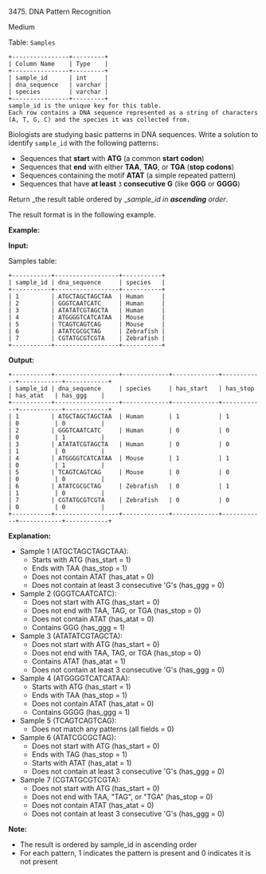 3475\. DNA Pattern Recognition

Medium

Table: `Samples`

    +----------------+---------+
    | Column Name    | Type    |
    +----------------+---------+
    | sample_id      | int     |
    | dna_sequence   | varchar |
    | species        | varchar |
    +----------------+---------+
    sample_id is the unique key for this table.
    Each row contains a DNA sequence represented as a string of characters (A, T, G, C) and the species it was collected from. 

Biologists are studying basic patterns in DNA sequences. Write a solution to identify `sample_id` with the following patterns:

*   Sequences that **start** with **ATG** (a common **start codon**)
*   Sequences that **end** with either **TAA**, **TAG**, or **TGA** (**stop codons**)
*   Sequences containing the motif **ATAT** (a simple repeated pattern)
*   Sequences that have **at least** `3` **consecutive** **G** (like **GGG** or **GGGG**)

Return _the result table ordered by __sample\_id in **ascending** order_.

The result format is in the following example.

**Example:**

**Input:**

Samples table:

    +-----------+------------------+-----------+
    | sample_id | dna_sequence     | species   |
    +-----------+------------------+-----------+
    | 1         | ATGCTAGCTAGCTAA  | Human     |
    | 2         | GGGTCAATCATC     | Human     |
    | 3         | ATATATCGTAGCTA   | Human     |
    | 4         | ATGGGGTCATCATAA  | Mouse     |
    | 5         | TCAGTCAGTCAG     | Mouse     |
    | 6         | ATATCGCGCTAG     | Zebrafish |
    | 7         | CGTATGCGTCGTA    | Zebrafish |
    +-----------+------------------+-----------+ 

**Output:**

    +-----------+------------------+-------------+-------------+------------+------------+------------+
    | sample_id | dna_sequence     | species     | has_start   | has_stop   | has_atat   | has_ggg    |
    +-----------+------------------+-------------+-------------+------------+------------+------------+
    | 1         | ATGCTAGCTAGCTAA  | Human       | 1           | 1          | 0          | 0          |
    | 2         | GGGTCAATCATC     | Human       | 0           | 0          | 0          | 1          |
    | 3         | ATATATCGTAGCTA   | Human       | 0           | 0          | 1          | 0          |
    | 4         | ATGGGGTCATCATAA  | Mouse       | 1           | 1          | 0          | 1          |
    | 5         | TCAGTCAGTCAG     | Mouse       | 0           | 0          | 0          | 0          |
    | 6         | ATATCGCGCTAG     | Zebrafish   | 0           | 1          | 1          | 0          |
    | 7         | CGTATGCGTCGTA    | Zebrafish   | 0           | 0          | 0          | 0          |
    +-----------+------------------+-------------+-------------+------------+------------+------------+ 

**Explanation:**

*   Sample 1 (ATGCTAGCTAGCTAA):
    *   Starts with ATG (has\_start = 1)
    *   Ends with TAA (has\_stop = 1)
    *   Does not contain ATAT (has\_atat = 0)
    *   Does not contain at least 3 consecutive 'G's (has\_ggg = 0)
*   Sample 2 (GGGTCAATCATC):
    *   Does not start with ATG (has\_start = 0)
    *   Does not end with TAA, TAG, or TGA (has\_stop = 0)
    *   Does not contain ATAT (has\_atat = 0)
    *   Contains GGG (has\_ggg = 1)
*   Sample 3 (ATATATCGTAGCTA):
    *   Does not start with ATG (has\_start = 0)
    *   Does not end with TAA, TAG, or TGA (has\_stop = 0)
    *   Contains ATAT (has\_atat = 1)
    *   Does not contain at least 3 consecutive 'G's (has\_ggg = 0)
*   Sample 4 (ATGGGGTCATCATAA):
    *   Starts with ATG (has\_start = 1)
    *   Ends with TAA (has\_stop = 1)
    *   Does not contain ATAT (has\_atat = 0)
    *   Contains GGGG (has\_ggg = 1)
*   Sample 5 (TCAGTCAGTCAG):
    *   Does not match any patterns (all fields = 0)
*   Sample 6 (ATATCGCGCTAG):
    *   Does not start with ATG (has\_start = 0)
    *   Ends with TAG (has\_stop = 1)
    *   Starts with ATAT (has\_atat = 1)
    *   Does not contain at least 3 consecutive 'G's (has\_ggg = 0)
*   Sample 7 (CGTATGCGTCGTA):
    *   Does not start with ATG (has\_start = 0)
    *   Does not end with TAA, "TAG", or "TGA" (has\_stop = 0)
    *   Does not contain ATAT (has\_atat = 0)
    *   Does not contain at least 3 consecutive 'G's (has\_ggg = 0)

**Note:**

*   The result is ordered by sample\_id in ascending order
*   For each pattern, 1 indicates the pattern is present and 0 indicates it is not present